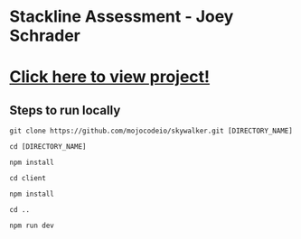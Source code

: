 # Stackline Assessment - Joey Schrader

# [Click here to view project!](https://skywalkercoffee.herokuapp.com/)

## Steps to run locally

`git clone https://github.com/mojocodeio/skywalker.git [DIRECTORY_NAME]`

`cd [DIRECTORY_NAME]`

`npm install`

`cd client`

`npm install`

`cd ..`

`npm run dev`